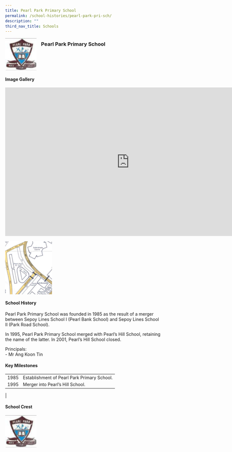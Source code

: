 ```yaml
---
title: Pearl Park Primary School
permalink: /school-histories/pearl-park-pri-sch/
description: ""
third_nav_title: Schools
---
```

<img align="left" style="width:20%;margin-right:15px;" src="/images/pearlparkpri1.png">

### **Pearl Park Primary School**

<br clear="left">

#### **Image Gallery**
<iframe src="https://docs.google.com/presentation/d/e/2PACX-1vQWmyzeWc_aLtl5lANybEUKFrP-taP0OAKSQpkdfKqhKmeMmx4lWN6rxeWn_vo_HwMdgibqSoAwusht/embed?start=false&amp;loop=true&amp;delayms=5000" frameborder="0" width="800" height="479" allowfullscreen="true"></iframe>

<p><a href="/images/pearlparkpri2.jpg">  
<img align="left" style="width:30%;margin-right:15px;" src="/images/pearlparkpri2.jpg">
</a></p>

<br clear="left">

#### **School History**
Pearl Park Primary School was founded in 1985 as the result of a merger between Sepoy Lines School I (Pearl Bank School) and Sepoy Lines School II (Park Road School).&nbsp;

In 1995, Pearl Park Primary School merged with Pearl’s Hill School, retaining the name of the latter. In 2001, Pearl’s Hill School closed.&nbsp;

Principals:<br>
\- Mr Ang Koon Tin 

#### **Key Milestones**

|  |  |
|:---:|---|
| 1985 | Establishment of Pearl Park Primary School. |
| 1995 | Merger into Pearl’s Hill School. |
|


#### **School Crest**
<img align="left" style="width:20%;margin-right:15px;" src="/images/pearlparkpri1.png">


<br clear="left">
